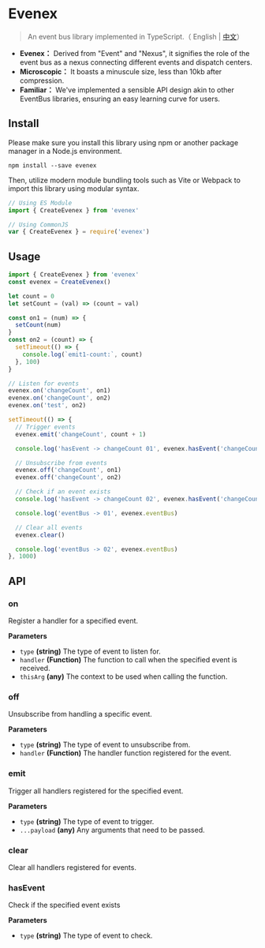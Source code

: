 # Evenex

> An event bus library implemented in TypeScript.（ English | [中文](README_zh.md)）

- **Evenex：** Derived from "Event" and "Nexus", it signifies the role of the event bus as a nexus connecting different events and dispatch centers.
- **Microscopic：** It boasts a minuscule size, less than 10kb after compression.
- **Familiar：** We've implemented a sensible API design akin to other EventBus libraries, ensuring an easy learning curve for users.

## Install

Please make sure you install this library using npm or another package manager in a Node.js environment.

```shell
npm install --save evenex
```

Then, utilize modern module bundling tools such as Vite or Webpack to import this library using modular syntax.

```javascript
// Using ES Module
import { CreateEvenex } from 'evenex'

// Using CommonJS
var { CreateEvenex } = require('evenex')
```

## Usage

```javascript
import { CreateEvenex } from 'evenex'
const evenex = CreateEvenex()

let count = 0
let setCount = (val) => (count = val)

const on1 = (num) => {
  setCount(num)
}
const on2 = (count) => {
  setTimeout(() => {
    console.log(`emit1-count:`, count)
  }, 100)
}

// Listen for events
evenex.on('changeCount', on1)
evenex.on('changeCount', on2)
evenex.on('test', on2)

setTimeout(() => {
  // Trigger events
  evenex.emit('changeCount', count + 1)

  console.log('hasEvent -> changeCount 01', evenex.hasEvent('changeCount'))

  // Unsubscribe from events
  evenex.off('changeCount', on1)
  evenex.off('changeCount', on2)

  // Check if an event exists
  console.log('hasEvent -> changeCount 02', evenex.hasEvent('changeCount'))

  console.log('eventBus -> 01', evenex.eventBus)

  // Clear all events
  evenex.clear()

  console.log('eventBus -> 02', evenex.eventBus)
}, 1000)
```

## API

### on

Register a handler for a specified event.

**Parameters**

- `type` **(string)** The type of event to listen for.
- `handler` **(Function)** The function to call when the specified event is received.
- `thisArg` **(any)** The context to be used when calling the function.

### off

Unsubscribe from handling a specific event.

**Parameters**

- `type` **(string)** The type of event to unsubscribe from.
- `handler` **(Function)** The handler function registered for the event.

### emit

Trigger all handlers registered for the specified event.

**Parameters**

- `type` **(string)** The type of event to trigger.
- `...payload` **(any)** Any arguments that need to be passed.

### clear

Clear all handlers registered for events.

### hasEvent

Check if the specified event exists

**Parameters**

- `type` **(string)** The type of event to check.
